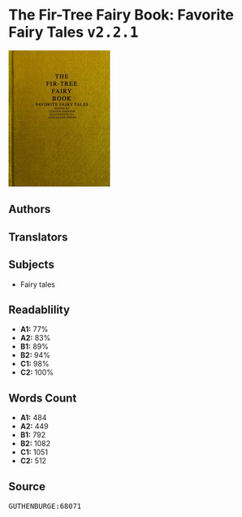 # The Fir-Tree Fairy Book: Favorite Fairy Tales <kbd>v2.2.1</kbd>

![](./cover.medium.jpg "")

## Authors



## Translators



## Subjects


 - Fairy tales

## Readablility


 - **A1:** 77%
 - **A2:** 83%
 - **B1:** 89%
 - **B2:** 94%
 - **C1:** 98%
 - **C2:** 100%

## Words Count


 - **A1:** 484
 - **A2:** 449
 - **B1:** 792
 - **B2:** 1082
 - **C1:** 1051
 - **C2:** 512

## Source


<kbd>GUTHENBURGE:68071</kbd>
